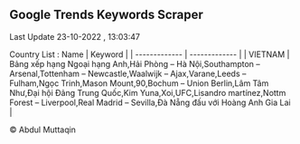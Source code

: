 

## Google Trends Keywords Scraper 
 
Last Update 23-10-2022 , 13:03:47

Country List :
 Name  | Keyword |
| ------------- | ------------- |
| VIETNAM | Bảng xếp hạng Ngoại hạng Anh,Hải Phòng – Hà Nội,Southampton – Arsenal,Tottenham – Newcastle,Waalwijk – Ajax,Varane,Leeds – Fulham,Ngọc Trinh,Mason Mount,90,Bochum – Union Berlin,Lâm Tâm Như,Đại hội Đảng Trung Quốc,Kim Yuna,Xoi,UFC,Lisandro martínez,Nottm Forest – Liverpool,Real Madrid – Sevilla,Đà Nẵng đấu với Hoàng Anh Gia Lai |



© Abdul Muttaqin 
